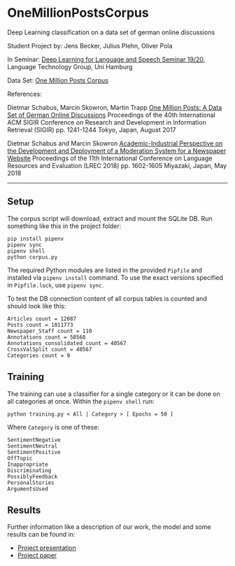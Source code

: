 # OneMillionPostsCorpus
Deep Learning classification on a data set of german online discussions

Student Project by: Jens Becker, Julius Plehn, Oliver Pola

In Seminar: [Deep Learning for Language and Speech Seminar 19/20](https://www.inf.uni-hamburg.de/en/inst/ab/lt/teaching/ma-lectures/dl-seminar1718.html), Language Technology Group, Uni Hamburg

Data Set: [One Million Posts Corpus](https://ofai.github.io/million-post-corpus/)

References:

Dietmar Schabus, Marcin Skowron, Martin Trapp
[One Million Posts: A Data Set of German Online Discussions](https://github.com/OFAI/million-post-corpus/raw/gh-pages/assets/SIGIR_2017_preprint.pdf)
Proceedings of the 40th International ACM SIGIR Conference on Research and Development in Information Retrieval (SIGIR)
pp. 1241-1244
Tokyo, Japan, August 2017

Dietmar Schabus and Marcin Skowron
[Academic-Industrial Perspective on the Development and Deployment of a Moderation System for a Newspaper Website](http://www.lrec-conf.org/proceedings/lrec2018/pdf/8885.pdf)
Proceedings of the 11th International Conference on Language Resources and Evaluation (LREC 2018)
pp. 1602-1605
Miyazaki, Japan, May 2018

---

## Setup
The corpus script will download, extract and mount the SQLite DB. Run something like this in the project folder:

```
pip install pipenv
pipenv sync
pipenv shell
python corpus.py
```

The required Python modules are listed in the provided `Pipfile` and installed via `pipenv install` command. To use the exact versions specified in `Pipfile.lock`, use `pipenv sync`.

To test the DB connection content of all corpus tables is counted and should look like this:

```
Articles count = 12087
Posts count = 1011773
Newspaper_Staff count = 110
Annotations count = 58568
Annotations_consolidated count = 40567
CrossValSplit count = 40567
Categories count = 9
```

## Training
The training can use a classifier for a single category or it can be done on all categories at once. Within the `pipenv shell` run:

```
python training.py < All | Category > [ Epochs = 50 ]
```

Where `Category` is one of these:

```
SentimentNegative
SentimentNeutral
SentimentPositive
OffTopic
Inappropriate
Discriminating
PossiblyFeedback
PersonalStories
ArgumentsUsed
```

## Results
Further information like a description of our work, the model and some results can be found in:
- [Project presentation](doc/presentation.pdf)
- [Project paper](doc/report.pdf)
